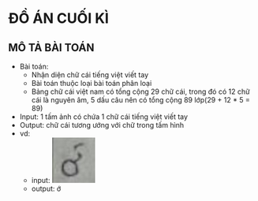 # ĐỒ ÁN CUỐI KÌ 
## MÔ TẢ BÀI TOÁN
* Bài toán: 
    * Nhận diện chữ cái tiếng việt viết tay
    *  Bài toán thuộc loại bài toán phân loại
    *  Bảng chữ cái việt nam có tổng cộng 29 chữ cái, trong đó có 12 chữ cái là nguyên âm, 5 dấu câu nên có tổng cộng 89 lớp(29 + 12 * 5 = 89)
* Input: 1 tấm ảnh có chứa 1 chữ cái tiếng việt viết tay
* Output: chữ cái tương ướng với chữ trong tấm hình
* vd:
    * input: 
     ![picture](https://raw.githubusercontent.com/DangMinh21/CS114.L22.KHCL/main/hinh_anh/Screenshot%202021-06-07%20173214.jpg)
    * output: ớ


